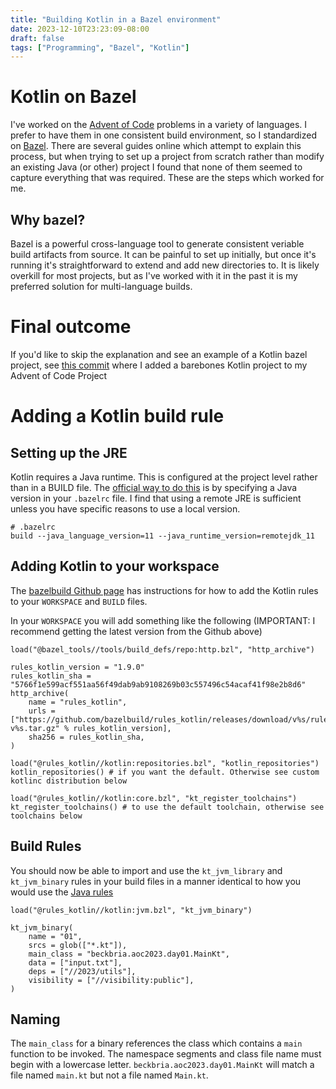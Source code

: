 ```yaml
---
title: "Building Kotlin in a Bazel environment"
date: 2023-12-10T23:23:09-08:00
draft: false
tags: ["Programming", "Bazel", "Kotlin"]
---
```


# Kotlin on Bazel

I've worked on the [Advent of Code](https://adventofcode.com) problems in a variety of languages.
I prefer to have them in one consistent build environment, so I standardized on [Bazel](https://bazel.build). 
There are several guides online which attempt to explain this process, but when trying to set up a project
from scratch rather than modify an existing Java (or other) project I found that none of them seemed
to capture everything that was required. These are the steps which worked for me.

## Why bazel?

Bazel is a powerful cross-language tool to generate consistent veriable build artifacts from source.
It can be painful to set up initially, but once it's running it's straightforward to extend and add
new directories to. It is likely overkill for most projects, but as I've worked with it in the past
it is my preferred solution for multi-language builds.

# Final outcome

If you'd like to skip the explanation and see an example of a Kotlin bazel project, see 
[this commit](https://github.com/beckbria/advent-of-code/commit/a3be0c01d89edf2b4dd1eed0dcf0950a364565ea)
where I added a barebones Kotlin project to my Advent of Code Project

# Adding a Kotlin build rule

## Setting up the JRE

Kotlin requires a Java runtime. This is configured at the project level rather than in a BUILD file.
The [official way to do this](https://bazel.build/docs/bazel-and-java#config-source-code) is by specifying
a Java version in your `.bazelrc` file. I find that using a remote JRE is sufficient unless you have
specific reasons to use a local version.

```
# .bazelrc
build --java_language_version=11 --java_runtime_version=remotejdk_11
```

## Adding Kotlin to your workspace

The [bazelbuild Github page](https://github.com/bazelbuild/rules_kotlin?tab=readme-ov-file#workspace)
has instructions for how to add the Kotlin rules to your `WORKSPACE` and `BUILD` files.

In your `WORKSPACE` you will add something like the following (IMPORTANT: I recommend getting the 
latest version from the Github above)

```
load("@bazel_tools//tools/build_defs/repo:http.bzl", "http_archive")

rules_kotlin_version = "1.9.0"
rules_kotlin_sha = "5766f1e599acf551aa56f49dab9ab9108269b03c557496c54acaf41f98e2b8d6"
http_archive(
    name = "rules_kotlin",
    urls = ["https://github.com/bazelbuild/rules_kotlin/releases/download/v%s/rules_kotlin-v%s.tar.gz" % rules_kotlin_version],
    sha256 = rules_kotlin_sha,
)

load("@rules_kotlin//kotlin:repositories.bzl", "kotlin_repositories")
kotlin_repositories() # if you want the default. Otherwise see custom kotlinc distribution below

load("@rules_kotlin//kotlin:core.bzl", "kt_register_toolchains")
kt_register_toolchains() # to use the default toolchain, otherwise see toolchains below
```

## Build Rules

You should now be able to import and use the `kt_jvm_library` and `kt_jvm_binary` rules in your
build files in a manner identical to how you would use the [Java rules](https://bazel.build/reference/be/java)

```
load("@rules_kotlin//kotlin:jvm.bzl", "kt_jvm_binary")

kt_jvm_binary(
    name = "01",
    srcs = glob(["*.kt"]),
    main_class = "beckbria.aoc2023.day01.MainKt",
    data = ["input.txt"],
    deps = ["//2023/utils"],
    visibility = ["//visibility:public"],
)
```

## Naming

The `main_class` for a binary references the class which contains a `main` function to be invoked. The namespace segments
and class file name must begin with a lowercase letter. `beckbria.aoc2023.day01.MainKt` will match a file named `main.kt`
but not a file named `Main.kt`.
